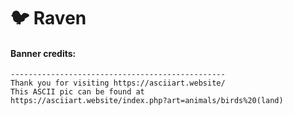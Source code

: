 # :bird: Raven

#### Banner credits: 
```
------------------------------------------------
Thank you for visiting https://asciiart.website/
This ASCII pic can be found at
https://asciiart.website/index.php?art=animals/birds%20(land)
```